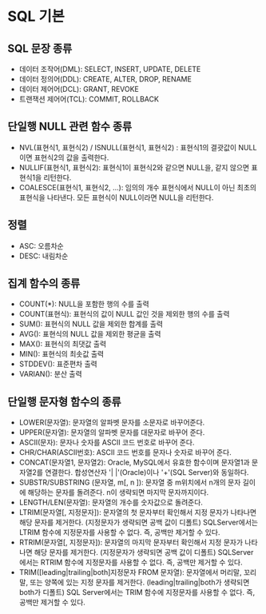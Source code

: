 # SQL 기본
## SQL 문장 종류
* 데이터 조작어(DML): SELECT, INSERT, UPDATE, DELETE
* 데이터 정의어(DDL): CREATE, ALTER, DROP, RENAME
* 데이터 제어어(DCL): GRANT, REVOKE
* 트랜잭션 제어어(TCL): COMMIT, ROLLBACK

## 단일행 NULL 관련 함수 종류
* NVL(표현식1, 표현식2) / ISNULL(표현식1, 표현식2) : 표현식1의 결괏값이 NULL이면 표현식2의 값을 출력한다.
* NULLIF(표현식1, 표현식2): 표현식1이 표현식2와 같으면 NULL을, 같지 않으면 표현식1을 리턴한다.
* COALESCE(표현식1, 표현식2, ...): 임의의 개수 표현식에서 NULL이 아닌 최초의 표현식을 나타낸다. 모든 표현식이 NULL이라면 NULL을 리턴한다.

## 정렬
* ASC: 오름차순
* DESC: 내림차순

## 집계 함수의 종류
* COUNT(*): NULL을 포함한 행의 수를 출력
* COUNT(표현식): 표현식의 값이 NULL 값인 것을 제외한 행의 수를 출력
* SUM(): 표현식의 NULL 값을 제외한 합계를 출력
* AVG(): 표현식의 NULL 값을 제외한 평균을 출력
* MAX(): 표현식의 최댓값 출력
* MIN(): 표현식의 최솟값 출력
* STDDEV(): 표준편차 출력
* VARIAN(): 분산 출력

## 단일행 문자형 함수의 종류
* LOWER(문자열): 문자열의 알파벳 문자를 소문자로 바꾸어준다.
* UPPER(문자열): 문자열의 알파벳 문자를 대문자로 바꾸어 준다.
* ASCII(문자): 문자나 숫자를 ASCII 코드 번호로 바꾸어 준다.
* CHR/CHAR(ASCII번호): ASCII 코드 번호를 문자나 숫자로 바꾸어 준다.
* CONCAT(문자열1, 문자열2): Oracle, MySQL에서 유효한 함수이며 문자열1과 문자열2를 연결한다. 합성연산자 '| |'(Oracle)이나 '+'(SQL Server)와 동일하다.
* SUBSTR/SUBSTRING (문자열, m[, n ]): 문자열 중 m위치에서 n개의 문자 길이에 해당하는 문자를 돌려준다. n이 생략되면 마지막 문자까지이다.
* LENGTH/LEN(문자열): 문자열의 개수를 숫자값으로 돌려준다.
* LTRIM(문자열[, 지정문자]): 문자열의 첫 문자부터 확인해서 지정 문자가 나타나면 해당 문자를 제거한다. (지정문자가 생략되면 공백 값이 디폴트) SQLServer에서는 LTRIM 함수에 지정문자를 사용할 수 없다. 즉, 공백만 제거할 수 있다.
* RTRIM(문자열[, 지정문자]): 문자열의 마지막 문자부터 확인해서 지정 문자가 나타나면 해당 문자를 제거한다. (지정문자가 생략되면 공백 값이 디폴트) SQLServer에서는 RTRIM 함수에 지정문자를 사용할 수 없다. 즉, 공백만 제거할 수 있다.
* TRIM([leading|trailing|both]지정문자 FROM 문자열): 문자열에서 머리말, 꼬리말, 또는 양쪽에 있는 지정 문자를 제거한다. (leading|trailing|both가 생략되면 both가 디폴트) SQL Server에서는 TRIM 함수에 지정문자를 사용할 수 없다. 즉, 공백만 제거할 수 있다.
